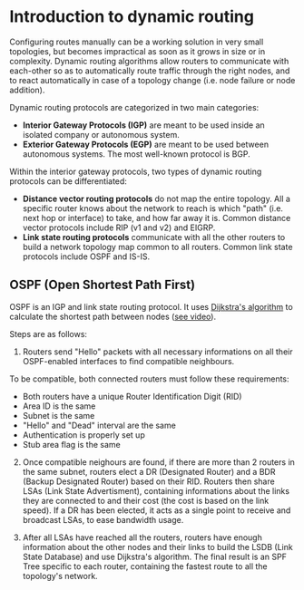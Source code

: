 # Introduction to dynamic routing 
Configuring routes manually can be a working solution in very small topologies, but becomes impractical as soon as it grows in size or in complexity. Dynamic routing algorithms allow routers to communicate with each-other so as to automatically route traffic through the right nodes, and to react automatically in case of a topology change (i.e. node failure or node addition).

Dynamic routing protocols are categorized in two main categories: 
- **Interior Gateway Protocols (IGP)** are meant to be used inside an isolated company or autonomous system.
- **Exterior Gateway Protocols (EGP)** are meant to be used between autonomous systems. The most well-known protocol is BGP.

Within the interior gateway protocols, two types of dynamic routing protocols can be differentiated:
- **Distance vector routing protocols** do not map the entire topology. All a specific router knows about the network to reach is which "path" (i.e. next hop or interface) to take, and how far away it is. Common distance vector protocols include RIP (v1 and v2) and EIGRP.
- **Link state routing protocols** communicate with all the other routers to build a network topology map common to all routers. Common link state protocols include OSPF and IS-IS.

## OSPF (Open Shortest Path First)
OSPF is an IGP and link state routing protocol. It uses [Dijkstra's algorithm](https://en.wikipedia.org/wiki/Dijkstra's_algorithm) to calculate the shortest path between nodes ([see video](https://www.youtube.com/watch?v=pVfj6mxhdMw&t)).

Steps are as follows:
1. Routers send "Hello" packets with all necessary informations on all their OSPF-enabled interfaces to find compatible neighbours.

To be compatible, both connected routers must follow these requirements:
- Both routers have a unique Router Identification Digit (RID)
- Area ID is the same
- Subnet is the same
- "Hello" and "Dead" interval are the same
- Authentication is properly set up
- Stub area flag is the same

2. Once compatible neighours are found, if there are more than 2 routers in the same subnet, routers elect a DR (Designated Router) and a BDR (Backup Designated Router) based on their RID. Routers then share LSAs (Link State Advertisment), containing informations about the links they are connected to and their cost (the cost is based on the link speed). If a DR has been elected, it acts as a single point to receive and broadcast LSAs, to ease bandwidth usage.

3. After all LSAs have reached all the routers, routers have enough information about the other nodes and their links to build the LSDB (Link State Database) and use Dijkstra's algorithm. The final result is an SPF Tree specific to each router, containing the fastest route to all the topology's network.

